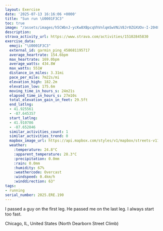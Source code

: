 ```yaml
---
layout: Exercise
date: '2025-07-13 16:16:06 +0000'
title: "Sun run \U0001F3C3"
toc: true
image: "/assets/images/h5CWbnJ-ycKw8XBpcqVhVnlqmSwVNiV8Jr0ZGXUOv-I-2048x1536.jpg.jpeg"
description:
strava_activity_url: https://www.strava.com/activities/15102845830
exercise_data:
  emoji: "\U0001F3C3"
  external_id: garmin_ping_458681195717
  average_heartrate: 154.6bpm
  max_heartrate: 169.0bpm
  average_watts: 434.8W
  max_watts: 551W
  distance_in_miles: 3.31mi
  pace_per_mile: 7m22s/mi
  elevation_high: 182.2m
  elevation_low: 175.6m
  moving_time_in_hours_s: 24m21s
  elapsed_time_in_hours_s: 27m10s
  total_elevation_gain_in_feet: 29.5ft
  end_latlng:
  - 41.925561
  - -87.645357
  start_latlng:
  - 41.910786
  - -87.652846
  similar_activities_count: 1
  similar_activities_trend: 0
  mapbox_image_url: https://api.mapbox.com/styles/v1/mapbox/streets-v11/static/path-5+787af2-1.0(mvx~Fli~uOCqB%40wACm%40%3FuCCw%40FkCCc%40BoBEgBAwDDiBCs%40DwBGm%40KmBEMGIC_%40AsDB_AEeB%3FkACi%40%40qABu%40Ai%40A_DGoC%40kCCiD%40y%40CqAHqHEg%40%3Fe%40Gw%40FeCCSGQHaAC%7D%40B%5B%40qAI%7DDDo%40%3FsABsAC%7DBGk%40BiAEsDDoBIQ%5Dc%40Oo%40B%5BHSl%40U%5CQJIq%40sCEEc%40%7DAYo%40IM%5D%5Di%40_%40WS%5DQSGs%40Kg%40Ea%40Da%40%3FSDQHGHUj%40OPw%40%60%40qBhB%5Bn%40KZWZa%40t%40ITUP%5BZU%5Ce%40Z%5D%5EuBlAwC%60ByAn%40UN%5DL_%40FeBh%40yBh%40gF%7C%40qDd%40c%40Ls%40JWF_%40FiAZk%40Fq%40Rk%40Hq%40R%7D%40JuBd%40%7BAL%5DFg%40Bc%40Gm%40SYDc%40CQBi%40P%5DZm%40DQNCp%40Fl%40Rr%40%40j%40BDHl%40HrABr%40NnB%40j%40AjATjA%3F%60%40OdAGn%40Hr%40BnADr%40P%60A%40xAJvAD%60BBPA%5EDt%40E%7C%40%3FdABb%40A%60%40FfAAj%40BHGb%40Nn%40HL%40XHNDXMfBCH%40r%40M%60AGrCHnDAhA),pin-s-s+e5b22e(-87.65095,41.91095),pin-s-f+89ae00(-87.64342999999991,41.92559999999997)/auto/800x800?access_token=pk.eyJ1Ijoiam9zaGJlY2ttYW4iLCJhIjoiY205eWR2aDd1MWZ6djJrbXc4a3M0bWZleiJ9.XiG9OWkNcZk2QzjJbxLB4A
  weather:
    :temperature: 24.8°C
    :apparent_temperature: 28.3°C
    :precipitation: 0.0mm
    :rain: 0.0mm
    :humidity: 67%
    :weathercode: Overcast
    :windspeed: 0.4km/h
    :winddirection: 63°
tags:
- running
serial_number: 2025.ERE.190
---
```

I passed a guy on the first leg. He passed me on the last leg. I always start too fast.

Chicago, IL, United States (North Dearborn Street Climb)
